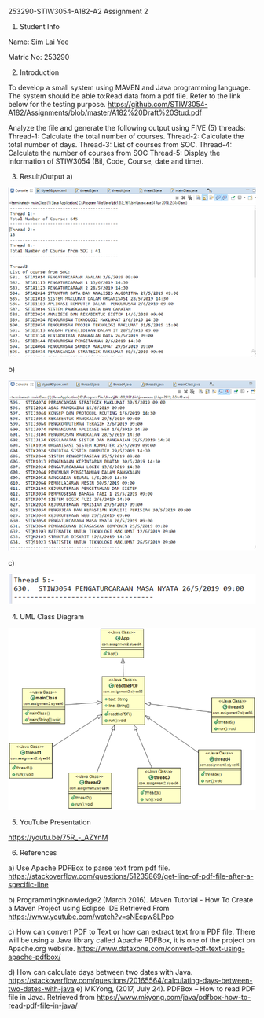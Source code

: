 253290-STIW3054-A182-A2
Assignment 2

1. Student Info

Name: Sim Lai Yee

Matric No: 253290

2. Introduction

To develop a small system using MAVEN and Java programming language. The system should be able to:Read data from a pdf file. Refer to the link below for the testing purpose.
https://github.com/STIW3054-A182/Assignments/blob/master/A182%20Draft%20Stud.pdf

Analyze the file and generate the following output using FIVE (5) threads:
Thread-1: Calculate the total number of courses.
Thread-2: Calculate the total number of days.
Thread-3: List of courses from SOC.
Thread-4: Calculate the number of courses from SOC
Thread-5: Display the information of STIW3054 (Bil, Code, Course, date and time).

3. Result/Output
a)

![](https://github.com/slyee96/253290-STIW3054-A182-A2/blob/master/Output1.PNG)

b)

![](https://github.com/slyee96/253290-STIW3054-A182-A2/blob/master/Output2.PNG)

c)

![](https://github.com/slyee96/253290-STIW3054-A182-A2/blob/master/Output3.PNG)


4. UML Class Diagram

![](https://github.com/slyee96/253290-STIW3054-A182-A2/blob/master/253290%20Ass2%20UML.png)

5. YouTube Presentation

https://youtu.be/75R_-_AZYnM

6. References

a) Use Apache PDFBox to parse text from pdf file. https://stackoverflow.com/questions/51235869/get-line-of-pdf-file-after-a-specific-line

b) ProgrammingKnowledge2 (March 2016). Maven Tutorial - How To Create a Maven Project using Eclipse IDE Retrieved From https://www.youtube.com/watch?v=sNEcpw8LPpo

c) How can convert PDF to Text or how can extract text from PDF file. There will be using a Java library called Apache PDFBox, it is one of the project on Apache.org website. https://www.dataxone.com/convert-pdf-text-using-apache-pdfbox/

d) How can calculate days between two dates with Java. https://stackoverflow.com/questions/20165564/calculating-days-between-two-dates-with-java
e) MKYong, (2017, July 24). PDFBox – How to read PDF file in Java. Retrieved from https://www.mkyong.com/java/pdfbox-how-to-read-pdf-file-in-java/

